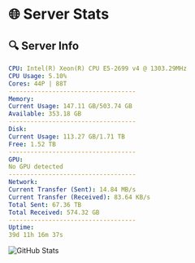 # 🌐 Server Stats
## 🔍 Server Info
```yaml
CPU: Intel(R) Xeon(R) CPU E5-2699 v4 @ 1303.29MHz
CPU Usage: 5.10%
Cores: 44P | 88T
-----------------------------------
Memory:
Current Usage: 147.11 GB/503.74 GB
Available: 353.18 GB
-----------------------------------
Disk:
Current Usage: 113.27 GB/1.71 TB
Free: 1.52 TB
-----------------------------------
GPU:
No GPU detected
-----------------------------------
Network:
Current Transfer (Sent): 14.84 MB/s
Current Transfer (Received): 83.64 KB/s
Total Sent: 67.36 TB
Total Received: 574.32 GB
-----------------------------------
Uptime:
39d 11h 16m 37s
```
![GitHub Stats](https://img.shields.io/badge/Updated-2025-04-16_08:39:26-blue)
